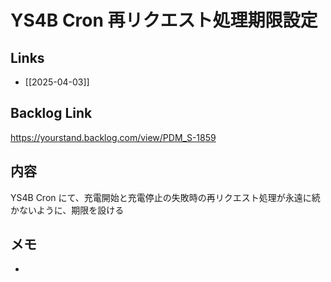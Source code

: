 # YS4B Cron 再リクエスト処理期限設定

## Links

- [[2025-04-03]]

## Backlog Link

https://yourstand.backlog.com/view/PDM_S-1859

## 内容

YS4B Cron にて、充電開始と充電停止の失敗時の再リクエスト処理が永遠に続かないように、期限を設ける

## メモ

- 